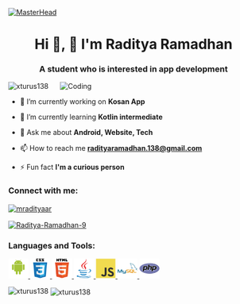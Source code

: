 [![MasterHead](https://1.bp.blogspot.com/-gu5z4t7QXkw/Xd8bEk6gVxI/AAAAAAAANhQ/jXlVfYNQbOw3Uj4zsxT3fqT5jdrZP4FFQCLcBGAsYHQ/s1600/2000_600px.gif)](https://rishavchanda.io)

<h1 align="center">Hi 👋, 🙋 I'm Raditya Ramadhan</h1>
<h3 align="center">A student who is interested in app development</h3>

<img align = "right" alt = "Coding" width = "400" src="https://i.pinimg.com/originals/e4/26/70/e426702edf874b181aced1e2fa5c6cde.gif">

<p align="left"> <img src="https://komarev.com/ghpvc/?username=xturus138&label=Profile%20views&color=0e75b6&style=flat" alt="xturus138" /> </p>

- 🔭 I’m currently working on **Kosan App**

- 🌱 I’m currently learning **Kotlin intermediate**

- 💬 Ask me about **Android, Website, Tech**

- 📫 How to reach me **radityaramadhan.138@gmail.com**

- ⚡ Fun fact **I'm a curious person**

<h3 align="left">Connect with me:</h3>
<p align="left">
<a href="https://instagram.com/mradityaar" target="blank"><img align="center" src="https://raw.githubusercontent.com/rahuldkjain/github-profile-readme-generator/master/src/images/icons/Social/instagram.svg" alt="mradityaar" height="30" width="40" /></a>

<a href="https://id.quora.com/profile/Raditya-Ramadhan-9" target="blank"><img align="center" src="https://upload.wikimedia.org/wikipedia/commons/thumb/0/09/Quora_icon.svg/768px-Quora_icon.svg.png" alt="Raditya-Ramadhan-9" height="40" width="40" /></a>
</p>

<h3 align="left">Languages and Tools:</h3>
<p align="left"> <a href="https://developer.android.com" target="_blank" rel="noreferrer"> <img src="https://raw.githubusercontent.com/devicons/devicon/master/icons/android/android-original-wordmark.svg" alt="android" width="40" height="40"/> </a> <a href="https://www.w3schools.com/css/" target="_blank" rel="noreferrer"> <img src="https://raw.githubusercontent.com/devicons/devicon/master/icons/css3/css3-original-wordmark.svg" alt="css3" width="40" height="40"/> </a> <a href="https://www.w3.org/html/" target="_blank" rel="noreferrer"> <img src="https://raw.githubusercontent.com/devicons/devicon/master/icons/html5/html5-original-wordmark.svg" alt="html5" width="40" height="40"/> </a> <a href="https://www.java.com" target="_blank" rel="noreferrer"> <img src="https://raw.githubusercontent.com/devicons/devicon/master/icons/java/java-original.svg" alt="java" width="40" height="40"/> </a> <a href="https://developer.mozilla.org/en-US/docs/Web/JavaScript" target="_blank" rel="noreferrer"> <img src="https://raw.githubusercontent.com/devicons/devicon/master/icons/javascript/javascript-original.svg" alt="javascript" width="40" height="40"/> </a> <a href="https://www.mysql.com/" target="_blank" rel="noreferrer"> <img src="https://raw.githubusercontent.com/devicons/devicon/master/icons/mysql/mysql-original-wordmark.svg" alt="mysql" width="40" height="40"/> </a> <a href="https://www.php.net" target="_blank" rel="noreferrer"> <img src="https://raw.githubusercontent.com/devicons/devicon/master/icons/php/php-original.svg" alt="php" width="40" height="40"/> </a> </p>

<p><img align="left" src="https://github-readme-stats.vercel.app/api/top-langs?username=xturus138&show_icons=true&locale=en&layout=compact" alt="xturus138" /></p>

<p>&nbsp;<img align="center" src="https://github-readme-stats.vercel.app/api?username=xturus138&show_icons=true&locale=en" alt="xturus138" /></p>
